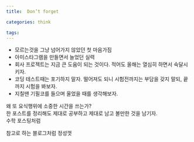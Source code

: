 ```yaml
---
title:  Don’t forget

categories: think

tags: 
---
```


  
   
- 모르는것을 그냥 넘어가지 않았던 첫 마음가짐  
- 아미스타그램을 만들면서 늘었던 실력  
- 회사 프로젝트는 지금 큰 도움이 되는 것이다. 적어도 올해는 열심히 하면서 숙달시키자.  
- 코딩 테스트때는 포기하지 말자. 떨어져도 되니 시험전까지는 부담을 갖지 말되, 끝까지 시험을 봐보자.  
- 지칠땐 기필코를 들으며 울었을 때를 생각해보자.  
   
왜 또 요식행위에 소중한 시간을 쓰는가?  
한 포스트를 정리해도 제대로 공부하고 제대로 남고 볼만한 것을 남기자.  
수학 포스팅처럼  
   
참고로 하는 블로그처럼 정성껏  
  
